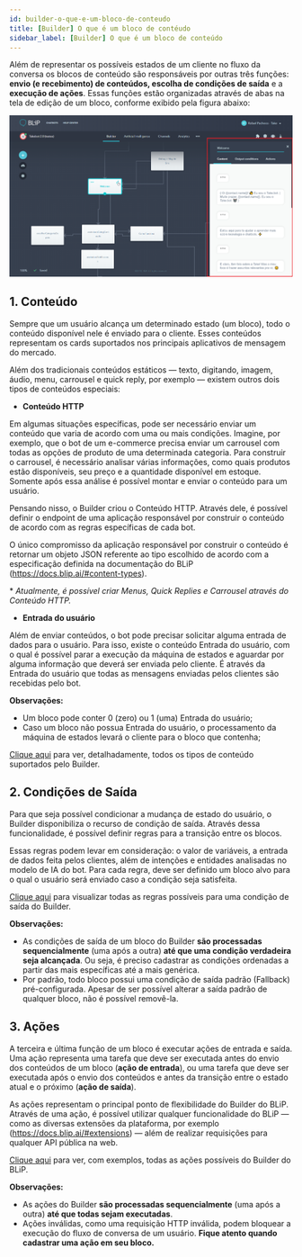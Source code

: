 ```yaml
---
id: builder-o-que-e-um-bloco-de-conteudo
title: [Builder] O que é um bloco de contéudo
sidebar_label: [Builder] O que é um bloco de conteúdo
---
```

Além de representar os possíveis estados de um cliente no fluxo da conversa os blocos de conteúdo são responsáveis por outras três funções: **envio (e recebimento) de conteúdos, escolha de condições de saída** e a **execução de ações**. Essas funções estão organizadas através de abas na tela de edição de um bloco, conforme exibido pela figura abaixo:

![Abas na tela de edição do builder](../../assets/concepts/builder/buider-o-que-e-um-bloco-de-conteudo-1.png)

## 1. Conteúdo
Sempre que um usuário alcança um determinado estado (um bloco), todo o conteúdo disponível nele é enviado para o cliente. Esses conteúdos representam os cards suportados nos principais aplicativos de mensagem do mercado.

Além dos tradicionais conteúdos estáticos — texto, digitando, imagem, áudio, menu, carrousel e quick reply, por exemplo — existem outros dois tipos de conteúdos especiais:

* **Conteúdo HTTP**

Em algumas situações específicas, pode ser necessário enviar um conteúdo que varia de acordo com uma ou mais condições. Imagine, por exemplo, que o bot de um e-commerce precisa enviar um carrousel com todas as opções de produto de uma determinada categoria. Para construir o carrousel, é necessário analisar várias informações, como quais produtos estão disponíveis, seu preço e a quantidade disponível em estoque. Somente após essa análise é possível montar e enviar o conteúdo para um usuário.

Pensando nisso, o Builder criou o Conteúdo HTTP. Através dele, é possível definir o endpoint de uma aplicação responsável por construir o conteúdo de acordo com as regras específicas de cada bot.

O único compromisso da aplicação responsável por construir o conteúdo é retornar um objeto JSON referente ao tipo escolhido de acordo com a especificação definida na documentação do BLiP (<https://docs.blip.ai/#content-types>).

\* *Atualmente, é possível criar Menus, Quick Replies e Carrousel através do Conteúdo HTTP.*

* **Entrada do usuário**
  
Além de enviar conteúdos, o bot pode precisar solicitar alguma entrada de dados para o usuário. Para isso, existe o conteúdo Entrada do usuário, com o qual é possível parar a execução da máquina de estados e aguardar por alguma informação que deverá ser enviada pelo cliente. É através da Entrada do usuário que todas as mensagens enviadas pelos clientes são recebidas pelo bot.

**Observações:**

* Um bloco pode conter 0 (zero) ou 1 (uma) Entrada do usuário;
* Caso um bloco não possua Entrada do usuário, o processamento da máquina de estados levará o cliente para o bloco que contenha;

[Clique aqui](https://help.blip.ai/hc/pt-br/articles/360000933252--Builder-Vis%C3%A3o-geral-dos-tipos-de-conte%C3%BAdo) para ver, detalhadamente, todos os tipos de conteúdo suportados pelo Builder.

## 2. Condições de Saída
Para que seja possível condicionar a mudança de estado do usuário, o Builder disponibiliza o recurso de condição de saída. Através dessa funcionalidade, é possível definir regras para a transição entre os blocos.

Essas regras podem levar em consideração: o valor de variáveis, a entrada de dados feita pelos clientes, além de intenções e entidades analisadas no modelo de IA do bot. Para cada regra, deve ser definido um bloco alvo para o qual o usuário será enviado caso a condição seja satisfeita.

[Clique aqui](https://help.blip.ai/hc/pt-br/articles/360000945711--Builder-Vis%C3%A3o-geral-das-condi%C3%A7%C3%B5es-de-sa%C3%ADda) para visualizar todas as regras possíveis para uma condição de saída do Builder.

**Observações:**

* As condições de saída de um bloco do Builder **são processadas sequencialmente** (uma após a outra) **até que uma condição verdadeira seja alcançada**. Ou seja, é preciso cadastrar as condições ordenadas a partir das mais específicas até a mais genérica.
* Por padrão, todo bloco possui uma condição de saída padrão (Fallback) pré-configurada. Apesar de ser possível alterar a saída padrão de qualquer bloco, não é possível removê-la.

## 3. Ações
A terceira e última função de um bloco é executar ações de entrada e saída. Uma ação representa uma tarefa que deve ser executada antes do envio dos conteúdos de um bloco (**ação de entrada**), ou uma tarefa que deve ser executada após o envio dos conteúdos e antes da transição entre o estado atual e o próximo (**ação de saída**).

As ações representam o principal ponto de flexibilidade do Builder do BLiP. Através de uma ação, é possível utilizar qualquer funcionalidade do BLiP — como as diversas extensões da plataforma, por exemplo (<https://docs.blip.ai/#extensions>) — além de realizar requisições para qualquer API pública na web.

[Clique aqui](https://help.blip.ai/hc/pt-br/articles/360000933312--Builder-Vis%C3%A3o-geral-das-a%C3%A7%C3%B5es) para ver, com exemplos, todas as ações possíveis do Builder do BLiP.

**Observações:**

* As ações do Builder **são processadas sequencialmente** (uma após a outra) **até que todas sejam executadas**.
* Ações inválidas, como uma requisição HTTP inválida, podem bloquear a execução do fluxo de conversa de um usuário. **Fique atento quando cadastrar uma ação em seu bloco.**
